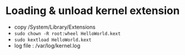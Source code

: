 # Loading & unload kernel extension 
- copy /System/Library/Extensions
- `sudo chown -R root:wheel HelloWorld.kext`
- `sudo kextload HelloWorld.kext`
- log file : /var/log/kernel.log
